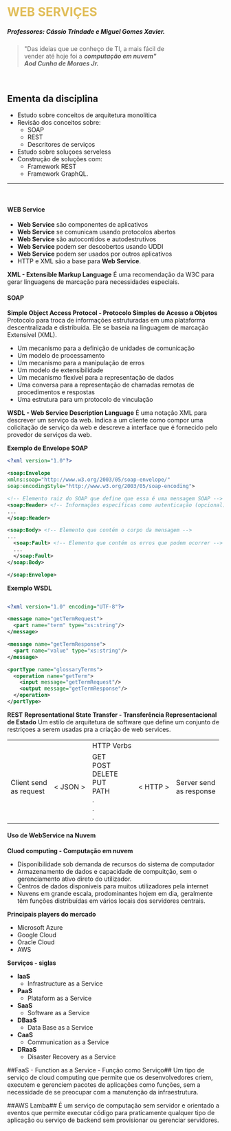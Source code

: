 
<h1 style="color: #E1BE5A;">WEB SERVIÇES</h1>

##### Professores: Cássio Trindade e Miguel Gomes Xavier.


>"Das ideias que ue conheço de TI, a mais fácil de<br>
>vender até hoje foi a <i>**computação em nuvem"**</i><br>
>**<i>Aod Cunha de Moraes Jr.</i>**

<br>

## Ementa da disciplina

- Estudo sobre conceitos de arquitetura monolítica
- Revisão dos conceitos sobre:
  - SOAP
  - REST
  - Descritores de serviços
- Estudo sobre soluçoes serveless
- Construção de soluções com:
  - Framework REST
  - Framework GraphQL.
------------
<br>

#### WEB Service
-   **Web Service** são componentes de aplicativos
-   **Web Service** se comunicam usando protocolos abertos
-   **Web Service** são autocontidos e autodestrutivos
-   **Web Service** podem ser descobertos usando UDDI
-   **Web Service** podem ser usados por outros aplicativos
-   HTTP e XML são a base para **Web Service**.

 **XML - Extensible Markup Language**
É uma recomendação da W3C para gerar linguagens de marcação para necessidades especiais.


#### SOAP
**Simple Object Access Protocol - Protocolo Simples de Acesso a Objetos**
Protocolo para troca de informações estruturadas em uma plataforma descentralizada e distribuída. Ele se baseia na linguagem de marcação Extensível (XML).

-   Um mecanismo para a definição de unidades de comunicação
-   Um modelo de processamento
-   Um mecanismo para a manipulação de erros
-   Um modelo de extensibilidade
-   Um mecanismo flexível para a representação de dados
-   Uma conversa para a representação de chamadas remotas de procedimentos e respostas
-   Uma estrutura para um protocolo de vinculação

**WSDL - Web Service Description Language**
É uma notação XML para descrever um serviço da web.
Indica a um cliente como compor uma colicitação de serviço da web e descreve a interface que é fornecido pelo provedor de serviços da web.

**Exemplo de Envelope SOAP**

```XML
<?xml version="1.0"?>

<soap:Envelope
xmlns:soap="http://www.w3.org/2003/05/soap-envelope/"
soap:encodingStyle="http://www.w3.org/2003/05/soap-encoding">

<!-- Elemento raiz do SOAP que define que essa é uma mensagem SOAP -->
<soap:Header> <!-- Informações específicas como autenticação (opcional)-->
...
</soap:Header>

<soap:Body> <!-- Elemento que contém o corpo da mensagem -->
...
  <soap:Fault> <!-- Elemento que contém os erros que podem ocorrer -->
  ...
  </soap:Fault>
</soap:Body>

</soap:Envelope>
```

**Exemplo WSDL**
```XML

<?xml version="1.0" encoding="UTF-8"?>

<message name="getTermRequest">
  <part name="term" type="xs:string"/>
</message>

<message name="getTermResponse">
  <part name="value" type="xs:string"/>
</message>

<portType name="glossaryTerms">
  <operation name="getTerm">
    <input message="getTermRequest"/>
    <output message="getTermResponse"/>
  </operation>
</portType>
```

**REST**
**Representational State Transfer - Transferência Representacional de Estado**
Um estilo de arquitetura de software que define um conjunto de restriçoes a serem usadas pra a criação de web services.


<table>
  <thead>
  </thead>
  <tbody>
  <tr>
      <td> </td>
      <td> </td>
      <td>HTTP Verbs</td>
      <td> </td>
      <td> </td>
    </tr>
    <tr>
      <td>Client send<br> as request</td>
      <td>< JSON ></td>
      <td>GET<br>POST<br>DELETE<br>PUT<br>PATH<br>.<br>.<br>.</td>
      <td>< HTTP ></td>
      <td>Server send<br>as response</td>
    </tr>
    
  </tbody>
</table>

#### Uso de WebService na Nuvem

**Cluod computing - Computação em nuvem**
-   Disponibilidade sob demanda de recursos do sistema de computador
-   Armazenamento de dados e capacidade de compuitção, sem o gerenciamento ativo direto do utilizador.
-   Centros de dados disponíveis para muitos utilizadores pela internet
-   Nuvens em grande escala, prodominantes hojem em dia, geralmente têm funções distribuídas em vários locais dos servidores centrais.

**Principais players do mercado**
-   Microsoft Azure
-   Google Cloud
-   Oracle Cloud
-   AWS

**Serviços - siglas**
-   **IaaS**
    -   Infrastructure as a Service
-   **PaaS**
    -   Plataform as a Service
-   **SaaS**
    -   Software as a Service
-   **DBaaS**
    -   Data Base as a Service
-   **CaaS**
    -   Communication as a Service
-   **DRaaS**
    -   Disaster Recovery as a Service

##FaaS - Function as a Service - Função como Serviço##
Um tipo de serviço de cloud computing que permite que os desenvolvedores criem, executem e gerenciem pacotes de aplicações como funções, sem a necessidade de se preocupar com a manutenção da infraestrutura.

##AWS Lamba##
É um serviço de computação sem servidor e orientado a eventos que permite executar código para praticamente qualquer tipo de aplicação ou serviço de backend sem provisionar ou gerenciar servidores.


